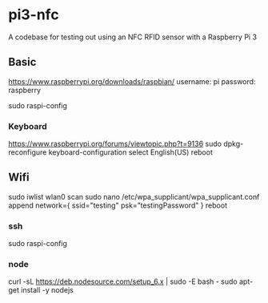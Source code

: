 # pi3-nfc
A codebase for testing out using an NFC RFID sensor with a Raspberry Pi 3

## Basic
https://www.raspberrypi.org/downloads/raspbian/
username: pi
password: raspberry

sudo raspi-config

### Keyboard

https://www.raspberrypi.org/forums/viewtopic.php?t=9136
sudo dpkg-reconfigure keyboard-configuration
select English(US)
reboot


## Wifi
sudo iwlist wlan0 scan
sudo nano /etc/wpa_supplicant/wpa_supplicant.conf
append 
network={
    ssid="testing"
    psk="testingPassword"
}
reboot


### ssh
sudo raspi-config


### node
curl -sL https://deb.nodesource.com/setup_6.x | sudo -E bash -
sudo apt-get install -y nodejs

